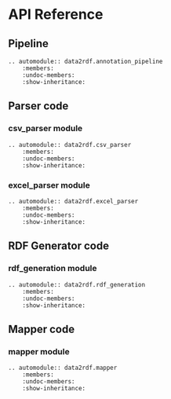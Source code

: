 # API Reference

## Pipeline

```{eval-rst}
.. automodule:: data2rdf.annotation_pipeline
    :members:
    :undoc-members:
    :show-inheritance:
```


## Parser code

### csv_parser module

```{eval-rst}
.. automodule:: data2rdf.csv_parser
    :members:
    :undoc-members:
    :show-inheritance:
```

### excel_parser module

```{eval-rst}
.. automodule:: data2rdf.excel_parser
    :members:
    :undoc-members:
    :show-inheritance:
```

## RDF Generator code

### rdf_generation module

```{eval-rst}
.. automodule:: data2rdf.rdf_generation
    :members:
    :undoc-members:
    :show-inheritance:
```

## Mapper code

### mapper module

```{eval-rst}
.. automodule:: data2rdf.mapper
    :members:
    :undoc-members:
    :show-inheritance:
```
